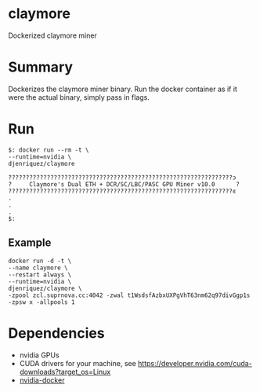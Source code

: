 # claymore
Dockerized claymore miner

# Summary
Dockerizes the claymore miner binary. Run the docker container as if it were the actual binary, simply pass in flags.

# Run
```
$: docker run --rm -t \
--runtime=nvidia \
djenriquez/claymore

????????????????????????????????????????????????????????????????ͻ
?     Claymore's Dual ETH + DCR/SC/LBC/PASC GPU Miner v10.0      ?
????????????????????????????????????????????????????????????????ͼ
.
.
.
$:
```
## Example
```
docker run -d -t \
--name claymore \
--restart always \
--runtime=nvidia \
djenriquez/claymore \
-zpool zcl.suprnova.cc:4042 -zwal t1WsdsfAzbxUXPgVhT63nm62q97divGgp1s -zpsw x -allpools 1
```
# Dependencies
- nvidia GPUs
- CUDA drivers for your machine, see https://developer.nvidia.com/cuda-downloads?target_os=Linux
- [nvidia-docker](https://github.com/NVIDIA/nvidia-docker)